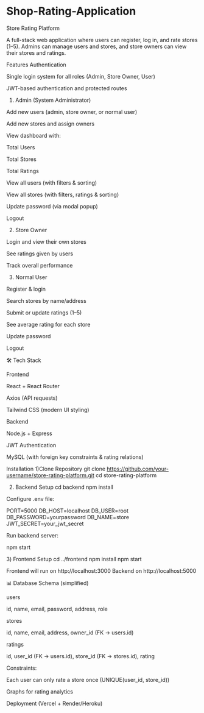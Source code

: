 # Shop-Rating-Application
Store Rating Platform

A full-stack web application where users can register, log in, and rate stores (1–5).
Admins can manage users and stores, and store owners can view their stores and ratings.

 Features
 Authentication

Single login system for all roles (Admin, Store Owner, User)

JWT-based authentication and protected routes

1) Admin (System Administrator)

Add new users (admin, store owner, or normal user)

Add new stores and assign owners

View dashboard with:

Total Users

Total Stores

Total Ratings

View all users (with filters & sorting)

View all stores (with filters, ratings & sorting)

Update password (via modal popup)

Logout

2) Store Owner

Login and view their own stores

See ratings given by users

Track overall performance

3) Normal User

Register & login

Search stores by name/address

Submit or update ratings (1–5)

See average rating for each store

Update password

Logout

🛠️ Tech Stack

Frontend

React + React Router

Axios (API requests)

Tailwind CSS (modern UI styling)

Backend

Node.js + Express

JWT Authentication

MySQL (with foreign key constraints & rating relations)

 Installation
1)Clone Repository
git clone https://github.com/your-username/store-rating-platform.git
cd store-rating-platform

2) Backend Setup
cd backend
npm install


Configure .env file:

PORT=5000
DB_HOST=localhost
DB_USER=root
DB_PASSWORD=yourpassword
DB_NAME=store
JWT_SECRET=your_jwt_secret


Run backend server:

npm start

3️) Frontend Setup
cd ../frontend
npm install
npm start


Frontend will run on http://localhost:3000
Backend on http://localhost:5000

📊 Database Schema (simplified)

users

id, name, email, password, address, role

stores

id, name, email, address, owner_id (FK → users.id)

ratings

id, user_id (FK → users.id), store_id (FK → stores.id), rating

Constraints:

Each user can only rate a store once (UNIQUE(user_id, store_id))



Graphs for rating analytics

Deployment (Vercel + Render/Heroku)
